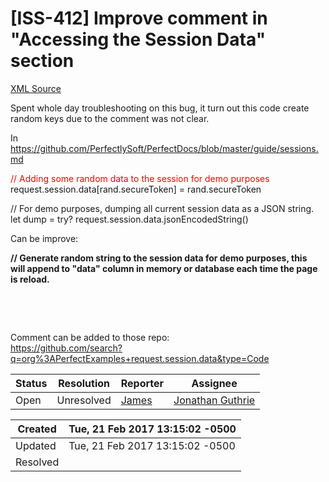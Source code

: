 # [ISS-412] Improve comment in "Accessing the Session Data" section

[XML Source](../xml/ISS-412.xml)
<p><p>Spent whole day troubleshooting on this bug, it turn out this code create random keys due to the comment was not clear.</p>

<p>In <a href="https://github.com/PerfectlySoft/PerfectDocs/blob/master/guide/sessions.md" class="external-link" rel="nofollow">https://github.com/PerfectlySoft/PerfectDocs/blob/master/guide/sessions.md</a></p>

<p><font color="#ff0000">// Adding some random data to the session for demo purposes</font> request.session.data<span class="error">&#91;rand.secureToken&#93;</span> = rand.secureToken</p>

<p>// For demo purposes, dumping all current session data as a JSON string.<br/>
let dump = try? request.session.data.jsonEncodedString()</p>

<p>Can be improve:</p>

<p><b>// Generate random string to the session data for demo purposes, this will append to "data" column in memory or database each time the page is reload.</b></p>

<p> </p>

<p> </p>

<p>Comment can be added to those repo:<br/>
<a href="https://github.com/search?q=org%3APerfectExamples+request.session.data&amp;type=Code" class="external-link" rel="nofollow">https://github.com/search?q=org%3APerfectExamples+request.session.data&amp;type=Code</a></p></p>





Status|Resolution|Reporter|Assignee
------|----------|--------|--------
Open|Unresolved|[James](Lei)|[Jonathan Guthrie]($jono)





Created|Tue, 21 Feb 2017 13:15:02 -0500
-------|--------------
Updated|Tue, 21 Feb 2017 13:15:02 -0500
Resolved|




